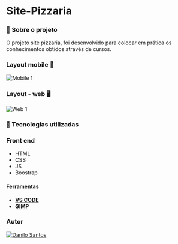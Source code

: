# Site-Pizzaria


###  :open_book:  Sobre o projeto

 O projeto site pizzaria, foi desenvolvido para colocar em prática os conhecimentos obtidos através de cursos.


### Layout mobile :iphone:

![Mobile 1](https://github.com/acenelio/assets/raw/main/sd)


### Layout - web  :desktop_computer:

![Web 1](https://github.com/daniloadscavalcante/assets/blob/master/gif-site-pizza.gif)



### 🚀 Tecnologias utilizadas

### Front end
- HTML 
- CSS
- JS
- Boostrap

#### Ferramentas
- [**VS CODE**]()
- [**GIMP**]()
### Autor
<a href="https://www.linkedin.com/in/daniloadscavalcante/">
  <img alt="Danilo Santos" src="https://img.shields.io/badge/-Danilo Santos-blue?style=flat&logo=Linkedin&logoColor=bluee" />
</a>
